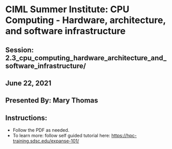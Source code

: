 # CIML Summer Institute:  CPU Computing - Hardware, architecture, and software infrastructure

## Session:  2.3_cpu_computing_hardware_architecture_and_software_infrastructure/

## June 22, 2021
## Presented By: Mary Thomas

## Instructions:
* Follow the PDF as needed.
* To learn more: follow self guided tutorial here: https://hpc-training.sdsc.edu/expanse-101/
